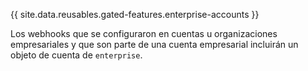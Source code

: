 
{{ site.data.reusables.gated-features.enterprise-accounts }}

Los webhooks que se configuraron en cuentas u organizaciones empresariales y que son parte de una cuenta empresarial incluirán un objeto de cuenta de `enterprise`.
